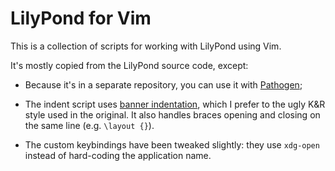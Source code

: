 LilyPond for Vim
================

This is a collection of scripts for working with LilyPond using Vim.

It's mostly copied from the LilyPond source code, except:

* Because it's in a separate repository, you can use it with
  [Pathogen][];

* The indent script uses [banner indentation][], which I prefer to the
  ugly K&R style used in the original. It also handles braces opening
  and closing on the same line (e.g. `\layout {}`).

* The custom keybindings have been tweaked slightly: they use `xdg-open`
  instead of hard-coding the application name.

[Pathogen]: https://github.com/tpope/vim-pathogen
[banner indentation]: https://en.wikipedia.org/wiki/Indent_style#Banner_style
